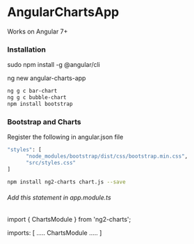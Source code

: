 # AngularChartsApp
Works on Angular 7+

### Installation
sudo npm install -g @angular/cli

ng new angular-charts-app


```sh
ng g c bar-chart
ng g c bubble-chart
npm install bootstrap
```

### Bootstrap and Charts

Register the following in angular.json file
```sh
"styles": [
      "node_modules/bootstrap/dist/css/bootstrap.min.css",
      "src/styles.css"
]
```

```sh
npm install ng2-charts chart.js --save
```

###### Add this statement in app.module.ts

import { ChartsModule } from 'ng2-charts';

imports: [
   .....
   ChartsModule
   .....
]


